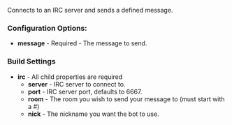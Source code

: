Connects to an IRC server and sends a defined message.

### Configuration Options:

* **message** - Required - The message to send.

### Build Settings

* **irc** - All child properties are required
    * **server** - IRC server to connect to.
    * **port** - IRC server port, defaults to 6667.
    * **room** - The room you wish to send your message to (must start with a #)
    * **nick** - The nickname you want the bot to use.
